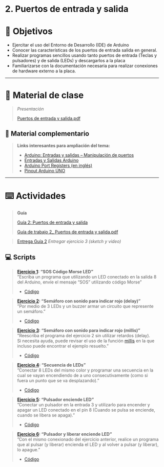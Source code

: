 # 2. Puertos de entrada y salida

# 🎯 Objetivos

- Ejercitar el uso del Entorno de Desarrollo (IDE) de Arduino
- Conocer las características de los puertos de entrada salida en general.
- Realizar programas sencillos usando tanto puertos de entrada (Teclas y pulsadores) y de salida (LEDs) y descargarlos a la placa
- Familiarizarse con la documentación necesaria para realizar conexiones de hardware externo a la placa.

---

# 📘 Material de clase

> *Presentación*
> 
> 
> [Puertos de entrada y salida.pdf](https://github.com/caupolicanre/CursoArduino2022_FIUNER/blob/main/Teor%C3%ADa/2.%20Puertos%20de%20entrada%20y%20salida/Puertos%20de%20entrada%20y%20salida.pdf)
> 

## 📑 Material complementario

> ********************************************Links interesantes para ampliación del tema:********************************************
> 
> - [Arduino: Entradas y salidas – Manipulación de puertos](http://robots-argentina.com.ar/didactica/arduino-entradas-y-salidas-manipulacion-de-puertos/)
> - [Entradas y Salidas Arduino](https://aprendiendoarduino.wordpress.com/2016/11/08/entradas-y-salidas-arduino/)
> - [Arduino Port Registers (en inglés)](https://www.arduino.cc/en/Reference/PortManipulation)
> - [Pinout Arduino UNO](https://i2.wp.com/descubrearduino.com/wp-content/uploads/2018/10/arduino-Pinout.jpg?ssl=1)

---

# ⌨️ Actividades

> ****Guía****
> 
> 
> [Guía 2: Puertos de entrada y salida](https://docs.google.com/document/d/1X-SN9PLeuD6GRBeKqBGFktCk5AXA7sDprxgLKHAZLQ4)
> 
> [Guía de trabajo 2_ Puertos de entrada y salida.pdf](https://github.com/caupolicanre/CursoArduino2022_FIUNER/blob/main/Pr%C3%A1ctica/Gu%C3%ADa%202%20-%20Puertos%20de%20entrada%20y%20salida/Gu%C3%ADa%20de%20trabajo%202_%20Puertos%20de%20entrada%20y%20salida.pdf)
> 

> [Entrega Guía 2](https://drive.google.com/drive/folders/1Ugoypqi0AzTErLWD8e1d9oKCZviMRIaa?usp=sharing)
*Entregar ejercicio 3 (sketch y video)*
> 

## 💻 Scripts

> ****************[Ejercicio 1](https://github.com/caupolicanre/CursoArduino2022_FIUNER/tree/main/Pr%C3%A1ctica/Gu%C3%ADa%202%20-%20Puertos%20de%20entrada%20y%20salida/1%20-%20SOS_C%C3%B3digo_Morse_LED): “SOS Código Morse LED”****************  
”Escriba un programa que utilizando un LED conectado en la salida 8 del Arduino, envíe el mensaje “SOS” utilizando código Morse”
> 
> - [Código](https://github.com/caupolicanre/CursoArduino2022_FIUNER/blob/main/Pr%C3%A1ctica/Gu%C3%ADa%202%20-%20Puertos%20de%20entrada%20y%20salida/1%20-%20SOS_C%C3%B3digo_Morse_LED/1%20-%20SOS_C%C3%B3digo_Morse_LED.ino)


> ****************[Ejercicio 2](https://github.com/caupolicanre/CursoArduino2022_FIUNER/tree/main/Pr%C3%A1ctica/Gu%C3%ADa%202%20-%20Puertos%20de%20entrada%20y%20salida/2%20-%20Sem%C3%A1foro_con_sonido_para_indicar_rojo(delay)): “Semáforo con sonido para indicar rojo (delay)”****************  
”Por medio de 3 LEDs y un buzzer armar un circuito que represente un semáforo.”
> 
> - [Código](https://github.com/caupolicanre/CursoArduino2022_FIUNER/blob/main/Pr%C3%A1ctica/Gu%C3%ADa%202%20-%20Puertos%20de%20entrada%20y%20salida/2%20-%20Sem%C3%A1foro_con_sonido_para_indicar_rojo(delay)/2%20-%20Sem%C3%A1foro_con_sonido_para_indicar_rojo(delay).ino)


> ****************[Ejercicio 3](https://github.com/caupolicanre/CursoArduino2022_FIUNER/tree/main/Pr%C3%A1ctica/Gu%C3%ADa%202%20-%20Puertos%20de%20entrada%20y%20salida/3%20-%20Sem%C3%A1foro_con_sonido_para_indicar_rojo(millis)): “Semáforo con sonido para indicar rojo (millis)”****************  
”Reescriba el programa del ejercicio 2 sin utilizar retardos (delay).  
Si necesita ayuda, puede revisar el uso de la función [millis](https://www.arduino.cc/reference/en/language/functions/time/millis/) en la que incluso puede encontrar el ejemplo resuelto.”
> 
> - [Código](https://github.com/caupolicanre/CursoArduino2022_FIUNER/blob/main/Pr%C3%A1ctica/Gu%C3%ADa%202%20-%20Puertos%20de%20entrada%20y%20salida/3%20-%20Sem%C3%A1foro_con_sonido_para_indicar_rojo(millis)/3%20-%20Sem%C3%A1foro_con_sonido_para_indicar_rojo(millis).ino)


> ****************[Ejercicio 4](https://github.com/caupolicanre/CursoArduino2022_FIUNER/tree/main/Pr%C3%A1ctica/Gu%C3%ADa%202%20-%20Puertos%20de%20entrada%20y%20salida/4%20-%20Secuencia_de_LEDs): “Secuencia de LEDs”****************  
”Conectar 8 LEDs del mismo color y programar una secuencia en la cual se vayan encendiendo de a uno consecutivamente (como si fuera un punto que se va desplazando).”
> 
> - [Código](https://github.com/caupolicanre/CursoArduino2022_FIUNER/blob/main/Pr%C3%A1ctica/Gu%C3%ADa%202%20-%20Puertos%20de%20entrada%20y%20salida/4%20-%20Secuencia_de_LEDs/4%20-%20Secuencia_de_LEDs.ino)


> ****************[Ejercicio 5](https://github.com/caupolicanre/CursoArduino2022_FIUNER/tree/main/Pr%C3%A1ctica/Gu%C3%ADa%202%20-%20Puertos%20de%20entrada%20y%20salida/5%20-%20Pulsador_enciende_LED): “Pulsador enciende LED”****************  
”Conectar un pulsador en la entrada 3 y utilizarlo para encender y apagar un LED conectado en el pin 8 (Cuando se pulsa se enciende, cuando se libera se apaga).”
> 
> - [Código](https://github.com/caupolicanre/CursoArduino2022_FIUNER/blob/main/Pr%C3%A1ctica/Gu%C3%ADa%202%20-%20Puertos%20de%20entrada%20y%20salida/5%20-%20Pulsador_enciende_LED/5%20-%20Pulsador_enciende_LED.ino)


> ****************[Ejercicio 6](https://github.com/caupolicanre/CursoArduino2022_FIUNER/tree/main/Pr%C3%A1ctica/Gu%C3%ADa%202%20-%20Puertos%20de%20entrada%20y%20salida/6%20-%20Pulsador_y_liberar_enciende_LED): “Pulsador y liberar enciende LED”****************  
”Con el mismo conexionado del ejercicio anterior, realice un programa que al pulsar (y liberar) encienda el LED y al volver a pulsar (y liberar), lo apague.”
> 
> - [Código](https://github.com/caupolicanre/CursoArduino2022_FIUNER/blob/main/Pr%C3%A1ctica/Gu%C3%ADa%202%20-%20Puertos%20de%20entrada%20y%20salida/6%20-%20Pulsador_y_liberar_enciende_LED/6%20-%20Pulsador_y_liberar_enciende_LED.ino)
